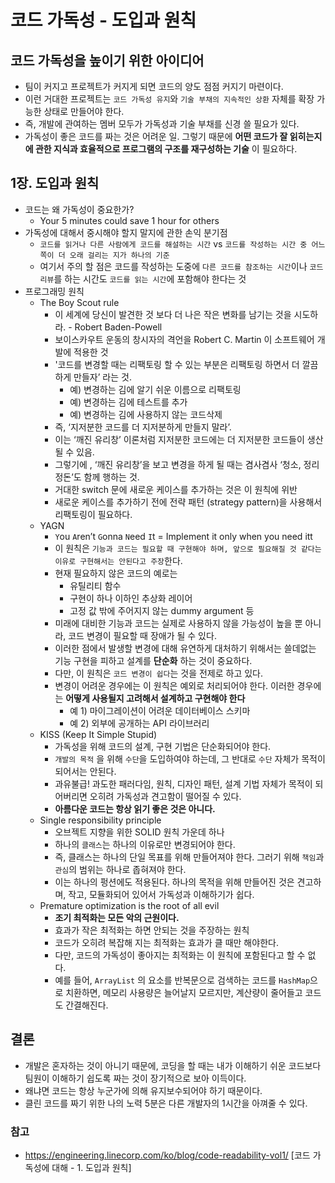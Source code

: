 # 코드 가독성 - 도입과 원칙

## 코드 가독성을 높이기 위한 아이디어

* 팀이 커지고 프로젝트가 커지게 되면 코드의 양도 점점 커지기 마련이다.
* 이런 거대한 프로젝트는 `코드 가독성 유지`와 `기술 부채의 지속적인 상환` 자체를 확장 가능한 상태로 만들어야 한다.
* 즉, 개발에 관여하는 멤버 모두가 가독성과 기술 부채를 신경 쓸 필요가 있다.
* 가독성이 좋은 코드를 짜는 것은 어려운 일. 그렇기 때문에 __어떤 코드가 잘 읽히는지에 관한 지식과 효율적으로 프로그램의 구조를 재구성하는 기술__ 이 필요하다.

## 1장. 도입과 원칙
* 코드는 왜 가독성이 중요한가?
  * Your 5 minutes could save 1 hour for others
* 가독성에 대해서 중시해야 할지 말지에 관한 손익 분기점
  * `코드를 읽거나 다른 사람에게 코드를 해설하는 시간` vs `코드를 작성하는 시간 중 어느쪽이 더 오래 걸리는 지가 하나의 기준`
  * 여기서 주의 할 점은 코드를 작성하는 도중에 `다른 코드를 참조하는 시간`이나 `코드 리뷰`를 하는 시간도 `코드를 읽는 시간`에 포함해야 한다는 것
* 프로그래밍 원칙
  * The Boy Scout rule
    * 이 세계에 당신이 발견한 것 보다 더 나은 작은 변화를 남기는 것을 시도하라. - Robert Baden-Powell
    * 보이스카우트 운동의 창시자의 격언을 Robert C. Martin 이 소프트웨어 개발에 적용한 것
    * '코드를 변경할 때는 리팩토링 할 수 있는 부분은 리팩토링 하면서 더 깔끔하게 만들자’ 라는 것.
      * 예) 변경하는 김에 알기 쉬운 이름으로 리팩토링
      * 예) 변경하는 김에 테스트를 추가
      * 예) 변경하는 김에 사용하지 않는 코드삭제
    * 즉, ‘지저분한 코드를 더 지저분하게 만들지 말라’.
    * 이는 ‘깨진 유리창’ 이론처럼 지저분한 코드에는 더 지저분한 코드들이 생산될 수 있음.
    * 그렇기에 , ‘깨진 유리창’을 보고 변경을 하게 될 때는 겸사겸사 ‘청소, 정리정돈’도 함께 행하는 것.
    * 거대한 switch 문에 새로운 케이스를 추가하는 것은 이 원칙에 위반
    * 새로운 케이스를 추가하기 전에 전략 패턴 (strategy pattern)을 사용해서 리팩토링이 필요하다.
  * YAGN
    * `Y`ou `A`ren’t `G`onna `N`eed `I`t  = Implement it only when you need itt
    * 이 원칙은 `기능과 코드는 필요할 때 구현해야 하며, 앞으로 필요해질 것 같다는 이유로 구현해서는 안된다고 주장`한다.
    * 현재 필요하지 않은 코드의 예로는
      * 유틸리티 함수
      * 구현이 하나 이하인 추상화 레이어
      * 고정 값 밖에 주어지지 않는 dummy argument 등
    * 미래에 대비한 기능과 코드는 실제로 사용하지 않을 가능성이 높을 뿐 아니라, 코드 변경이 필요할 때 장애가 될 수 있다.
    * 이러한 점에서 발생할 변경에 대해 유연하게 대처하기 위해서는 쓸데없는 기능 구현을 피하고 설계를 __단순화__ 하는 것이 중요하다.
    * 다만, 이 원칙은 `코드 변경이 쉽다`는 것을 전제로 하고 있다.
    * 변경이 어려운 경우에는 이 원칙은 예외로 처리되어야 한다. 이러한 경우에는 __어떻게 사용될지 고려해서 설계하고 구현해야 한다__
      * 예 1) 마이그레이션이 어려운 데이터베이스 스키마
      * 예 2) 외부에 공개하는 API 라이브러리
  * KISS (Keep It Simple Stupid)
    * 가독성을 위해 코드의 설계, 구현 기법은 단순화되어야 한다.
    * `개발의 목적` 을 위해 `수단`을 도입하여야 하는데, 그 반대로 `수단` 자체가 목적이 되어서는 안된다.
    * 과유불급! 과도한 패러다임, 원칙, 디자인 패턴, 설계 기법 자체가 목적이 되어버리면 오히려 가독성과 견고함이 떨어질 수 있다.
    * __아름다운 코드는 항상 읽기 좋은 것은 아니다.__
  * Single responsibility principle
    * 오브젝트 지향을 위한 SOLID 원칙 가운데 하나
    * 하나의 `클래스`는 하나의 이유로만 변경되어야 한다.
    * 즉, 클래스는 하나의 단일 목표를 위해 만들어져야 한다. 그러기 위해 `책임`과 `관심`의 범위는 하나로 좁혀져야 한다.
    * 이는 하나의 펑션에도 적용된다. 하나의 목적을 위해 만들어진 것은 견고하며, 작고, 모듈화되어 있어서 가독성과 이해하기가 쉽다.
  * Premature optimization is the root of all evil
    * __조기 최적화는 모든 악의 근원이다.__
    * 효과가 작은 최적화는 하면 안되는 것을 주장하는 원칙
    * 코드가 오히려 복잡해 지는 최적화는 효과가 클 때만 해야한다.
    * 다만, 코드의 가독성이 좋아지는 최적화는 이 원칙에 포함된다고 할 수 없다.
    * 예를 들어, `ArrayList` 의 요소를 반복문으로 검색하는 코드를 `HashMap`으로 치환하면, 메모리 사용량은 늘어날지 모르지만, 계산량이 줄어들고 코드도 간결해진다.

## 결론

* 개발은 혼자하는 것이 아니기 때문에, 코딩을 할 때는 내가 이해하기 쉬운 코드보다 팀원이 이해하기 쉽도록 짜는 것이 장기적으로 보아 이득이다.
* 왜냐면 코드는 항상 누군가에 의해 유지보수되어야 하기 때문이다.
* 클린 코드를 짜기 위한 나의 노력 5분은 다른 개발자의 1시간을 아껴줄 수 있다.

### 참고
* https://engineering.linecorp.com/ko/blog/code-readability-vol1/ [코드 가독성에 대해 - 1. 도입과 원칙]
